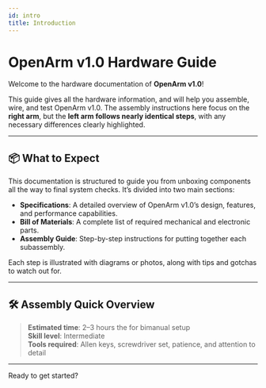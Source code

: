 ```yaml
---
id: intro
title: Introduction
---
```


# OpenArm v1.0 Hardware Guide

Welcome to the hardware documentation of **OpenArm v1.0**!

This guide gives all the hardware information, and   will help you assemble, wire, and test OpenArm v1.0. The assembly instructions here focus on the **right arm**, but the **left arm follows nearly identical steps**, with any necessary differences clearly highlighted.

---

## 📦 What to Expect

This documentation is structured to guide you from unboxing components all the way to final system checks. It’s divided into two main sections:

- **Specifications**: A detailed overview of OpenArm v1.0’s design, features, and performance capabilities.
- **Bill of Materials**: A complete list of required mechanical and electronic parts.
- **Assembly Guide**: Step-by-step instructions for putting together each subassembly.

Each step is illustrated with diagrams or photos, along with tips and gotchas to watch out for.

---

## 🛠️ Assembly Quick Overview

> **Estimated time**: 2–3 hours the for bimanual setup   
> **Skill level**: Intermediate  
> **Tools required**: Allen keys, screwdriver set, patience, and attention to detail

---

Ready to get started?